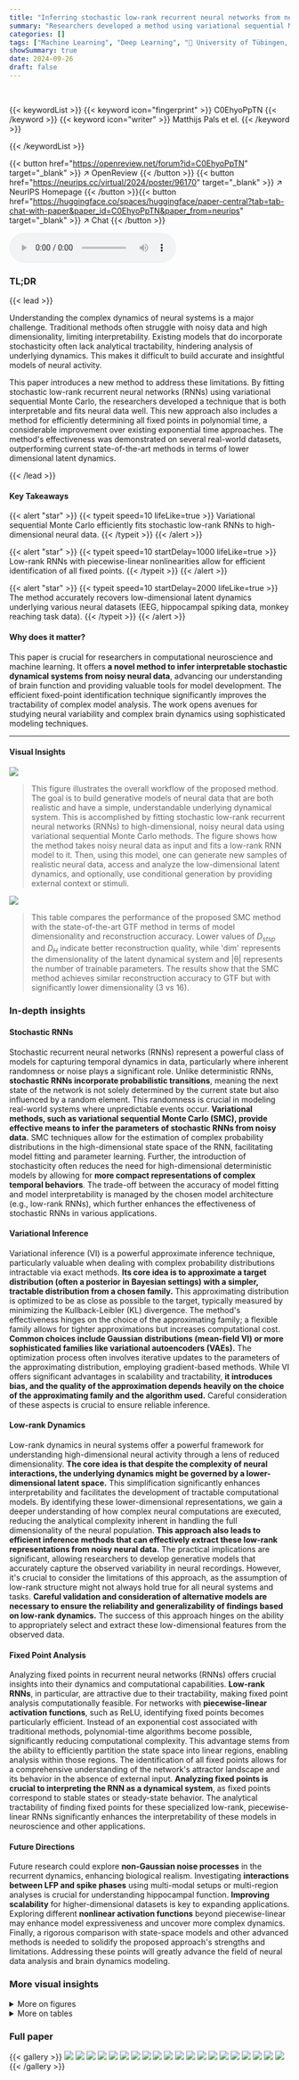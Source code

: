 ```yaml
---
title: "Inferring stochastic low-rank recurrent neural networks from neural data"
summary: "Researchers developed a method using variational sequential Monte Carlo to fit stochastic low-rank recurrent neural networks to neural data, enabling efficient analysis and generation of realistic neu..."
categories: []
tags: ["Machine Learning", "Deep Learning", "🏢 University of Tübingen, Germany",]
showSummary: true
date: 2024-09-26
draft: false
---
```


<br>

{{< keywordList >}}
{{< keyword icon="fingerprint" >}} C0EhyoPpTN {{< /keyword >}}
{{< keyword icon="writer" >}} Matthijs Pals et el. {{< /keyword >}}
 
{{< /keywordList >}}

{{< button href="https://openreview.net/forum?id=C0EhyoPpTN" target="_blank" >}}
↗ OpenReview
{{< /button >}}
{{< button href="https://neurips.cc/virtual/2024/poster/96170" target="_blank" >}}
↗ NeurIPS Homepage
{{< /button >}}{{< button href="https://huggingface.co/spaces/huggingface/paper-central?tab=tab-chat-with-paper&paper_id=C0EhyoPpTN&paper_from=neurips" target="_blank" >}}
↗ Chat
{{< /button >}}



<audio controls>
    <source src="https://ai-paper-reviewer.com/C0EhyoPpTN/podcast.wav" type="audio/wav">
    Your browser does not support the audio element.
</audio>


### TL;DR


{{< lead >}}

Understanding the complex dynamics of neural systems is a major challenge.  Traditional methods often struggle with noisy data and high dimensionality, limiting interpretability.  Existing models that do incorporate stochasticity often lack analytical tractability, hindering analysis of underlying dynamics. This makes it difficult to build accurate and insightful models of neural activity. 

This paper introduces a new method to address these limitations. By fitting stochastic low-rank recurrent neural networks (RNNs) using variational sequential Monte Carlo, the researchers developed a technique that is both interpretable and fits neural data well. This new approach also includes a method for efficiently determining all fixed points in polynomial time, a considerable improvement over existing exponential time approaches.  The method's effectiveness was demonstrated on several real-world datasets, outperforming current state-of-the-art methods in terms of lower dimensional latent dynamics.

{{< /lead >}}


#### Key Takeaways

{{< alert "star" >}}
{{< typeit speed=10 lifeLike=true >}} Variational sequential Monte Carlo efficiently fits stochastic low-rank RNNs to high-dimensional neural data. {{< /typeit >}}
{{< /alert >}}

{{< alert "star" >}}
{{< typeit speed=10 startDelay=1000 lifeLike=true >}} Low-rank RNNs with piecewise-linear nonlinearities allow for efficient identification of all fixed points. {{< /typeit >}}
{{< /alert >}}

{{< alert "star" >}}
{{< typeit speed=10 startDelay=2000 lifeLike=true >}} The method accurately recovers low-dimensional latent dynamics underlying various neural datasets (EEG, hippocampal spiking data, monkey reaching task data). {{< /typeit >}}
{{< /alert >}}

#### Why does it matter?
This paper is crucial for researchers in computational neuroscience and machine learning.  It offers **a novel method to infer interpretable stochastic dynamical systems from noisy neural data**, advancing our understanding of brain function and providing valuable tools for model development.  The efficient fixed-point identification technique significantly improves the tractability of complex model analysis.  The work opens avenues for studying neural variability and complex brain dynamics using sophisticated modeling techniques.

------
#### Visual Insights



![](https://ai-paper-reviewer.com/C0EhyoPpTN/figures_1_1.jpg)

> This figure illustrates the overall workflow of the proposed method.  The goal is to build generative models of neural data that are both realistic and have a simple, understandable underlying dynamical system. This is accomplished by fitting stochastic low-rank recurrent neural networks (RNNs) to high-dimensional, noisy neural data using variational sequential Monte Carlo methods. The figure shows how the method takes noisy neural data as input and fits a low-rank RNN model to it. Then, using this model, one can generate new samples of realistic neural data, access and analyze the low-dimensional latent dynamics, and optionally, use conditional generation by providing external context or stimuli.





![](https://ai-paper-reviewer.com/C0EhyoPpTN/tables_6_1.jpg)

> This table compares the performance of the proposed SMC method with the state-of-the-art GTF method in terms of model dimensionality and reconstruction accuracy.  Lower values of  *D<sub>stsp</sub>* and *D<sub>H</sub>* indicate better reconstruction quality, while 'dim' represents the dimensionality of the latent dynamical system and |θ| represents the number of trainable parameters. The results show that the SMC method achieves similar reconstruction accuracy to GTF but with significantly lower dimensionality (3 vs 16).





### In-depth insights


#### Stochastic RNNs
Stochastic recurrent neural networks (RNNs) represent a powerful class of models for capturing temporal dynamics in data, particularly where inherent randomness or noise plays a significant role.  Unlike deterministic RNNs, **stochastic RNNs incorporate probabilistic transitions**, meaning the next state of the network is not solely determined by the current state but also influenced by a random element. This randomness is crucial in modeling real-world systems where unpredictable events occur.  **Variational methods, such as variational sequential Monte Carlo (SMC), provide effective means to infer the parameters of stochastic RNNs from noisy data.** SMC techniques allow for the estimation of complex probability distributions in the high-dimensional state space of the RNN, facilitating model fitting and parameter learning.  Further, the introduction of stochasticity often reduces the need for high-dimensional deterministic models by allowing for **more compact representations of complex temporal behaviors**. The trade-off between the accuracy of model fitting and model interpretability is managed by the chosen model architecture (e.g., low-rank RNNs), which further enhances the effectiveness of stochastic RNNs in various applications.

#### Variational Inference
Variational inference (VI) is a powerful approximate inference technique, particularly valuable when dealing with complex probability distributions intractable via exact methods.  **Its core idea is to approximate a target distribution (often a posterior in Bayesian settings) with a simpler, tractable distribution from a chosen family.**  This approximating distribution is optimized to be as close as possible to the target, typically measured by minimizing the Kullback-Leibler (KL) divergence.  The method's effectiveness hinges on the choice of the approximating family; a flexible family allows for tighter approximations but increases computational cost.  **Common choices include Gaussian distributions (mean-field VI) or more sophisticated families like variational autoencoders (VAEs).**  The optimization process often involves iterative updates to the parameters of the approximating distribution, employing gradient-based methods. While VI offers significant advantages in scalability and tractability, **it introduces bias, and the quality of the approximation depends heavily on the choice of the approximating family and the algorithm used.**  Careful consideration of these aspects is crucial to ensure reliable inference.

#### Low-rank Dynamics
Low-rank dynamics in neural systems offer a powerful framework for understanding high-dimensional neural activity through a lens of reduced dimensionality.  **The core idea is that despite the complexity of neural interactions, the underlying dynamics might be governed by a lower-dimensional latent space.**  This simplification significantly enhances interpretability and facilitates the development of tractable computational models.  By identifying these lower-dimensional representations, we gain a deeper understanding of how complex neural computations are executed, reducing the analytical complexity inherent in handling the full dimensionality of the neural population.  **This approach also leads to efficient inference methods that can effectively extract these low-rank representations from noisy neural data.**  The practical implications are significant, allowing researchers to develop generative models that accurately capture the observed variability in neural recordings.  However, it's crucial to consider the limitations of this approach, as the assumption of low-rank structure might not always hold true for all neural systems and tasks.  **Careful validation and consideration of alternative models are necessary to ensure the reliability and generalizability of findings based on low-rank dynamics.** The success of this approach hinges on the ability to appropriately select and extract these low-dimensional features from the observed data.

#### Fixed Point Analysis
Analyzing fixed points in recurrent neural networks (RNNs) offers crucial insights into their dynamics and computational capabilities.  **Low-rank RNNs**, in particular, are attractive due to their tractability, making fixed point analysis computationally feasible.  For networks with **piecewise-linear activation functions**, such as ReLU, identifying fixed points becomes particularly efficient.  Instead of an exponential cost associated with traditional methods, polynomial-time algorithms become possible, significantly reducing computational complexity.  This advantage stems from the ability to efficiently partition the state space into linear regions, enabling analysis within those regions.  The identification of all fixed points allows for a comprehensive understanding of the network's attractor landscape and its behavior in the absence of external input.  **Analyzing fixed points is crucial to interpreting the RNN as a dynamical system**, as fixed points correspond to stable states or steady-state behavior. The analytical tractability of finding fixed points for these specialized low-rank, piecewise-linear RNNs significantly enhances the interpretability of these models in neuroscience and other applications.

#### Future Directions
Future research could explore **non-Gaussian noise processes** in the recurrent dynamics, enhancing biological realism.  Investigating **interactions between LFP and spike phases** using multi-modal setups or multi-region analyses is crucial for understanding hippocampal function.  **Improving scalability** for higher-dimensional datasets is key to expanding applications. Exploring different **nonlinear activation functions** beyond piecewise-linear may enhance model expressiveness and uncover more complex dynamics.  Finally, a rigorous comparison with state-space models and other advanced methods is needed to solidify the proposed approach's strengths and limitations.  Addressing these points will greatly advance the field of neural data analysis and brain dynamics modeling.


### More visual insights

<details>
<summary>More on figures
</summary>


![](https://ai-paper-reviewer.com/C0EhyoPpTN/figures_4_1.jpg)

> This figure is a sketch to illustrate the proof of Proposition 1, which states that the computational cost of finding all fixed points in a low-rank RNN with piecewise-linear activation functions is polynomial rather than exponential in the number of units.  The figure shows a two-dimensional phase space divided into four regions by two hyperplanes. The proof leverages Zaslavsky's Theorem on hyperplane arrangements to show that if the dynamics are constrained to a lower-dimensional subspace (as they are in low-rank systems), the number of regions that need to be considered is significantly reduced, leading to a polynomial computational complexity.


![](https://ai-paper-reviewer.com/C0EhyoPpTN/figures_5_1.jpg)

> This figure demonstrates the ability of the proposed method to recover the ground truth dynamics and stochasticity from noisy high-dimensional data. It shows the results of three teacher-student experiments, where a 'teacher' RNN generates data, and a 'student' RNN is trained on this data. Panel (a) and (b) demonstrates the recovery of continuous and spiking data, respectively, while panel (c) demonstrates recovery when an input cue is included. The remaining panels (d)-(f) show additional quantitative analyses, demonstrating that the student RNN captures the underlying dynamics, stochasticity, and response properties of the teacher RNN.


![](https://ai-paper-reviewer.com/C0EhyoPpTN/figures_5_2.jpg)

> This figure demonstrates the ability of the proposed stochastic low-rank RNN model to generate realistic EEG data. The left panel shows example traces from real EEG data recorded from 5 out of 64 channels.  The right panel shows traces generated by the model. The close visual similarity between the real and generated data highlights the model's capacity to capture the complex temporal dynamics of EEG signals.


![](https://ai-paper-reviewer.com/C0EhyoPpTN/figures_6_1.jpg)

> This figure demonstrates the ability of the proposed method to recover ground truth dynamics and stochasticity from noisy data.  Panel (a) shows a teacher-student setup with Gaussian noise, (b) with Poisson noise, and (c) with a task involving an input cue.  Panels (d)-(f) provide additional analyses of the results, including autocorrelation of latent variables, mean firing rates and ISIs, and example rate distributions.


![](https://ai-paper-reviewer.com/C0EhyoPpTN/figures_7_1.jpg)

> This figure shows that the posterior latents obtained from a rank-4 RNN trained solely on spiking activity from rat hippocampus can be used to predict the rat's position on a linear track. The model accurately reconstructs the distribution of spikes and exhibits oscillations in its latents. The posterior latents also show a strong relationship with the rat's position, indicating that the model captures the underlying dynamics of the spiking data and successfully integrates this information with the rat's position. 


![](https://ai-paper-reviewer.com/C0EhyoPpTN/figures_7_2.jpg)

> This figure shows the results of applying the proposed method to macaque spiking data during a reaching task.  Panel (a) displays inferred latent states before and during movement, colored by reach target. Panel (b) shows decoded reach trajectories from the model. Panel (c) compares dissimilarity matrices of firing rates and inter-spike intervals (ISIs) between conditions in real and generated data. Panels (d) and (e) repeat the analysis in (a) and (b) but using generated data from the model conditioned on unseen inputs, demonstrating generalization ability.


![](https://ai-paper-reviewer.com/C0EhyoPpTN/figures_8_1.jpg)

> This figure compares the performance of three methods for finding fixed points in a piecewise-linear RNN: an analytic method, an approximate method, and a combined method that uses the analytic method to constrain the search space of the approximate method. The x-axis represents the number of matrix inverses computed, and the y-axis represents the number of fixed points found. The analytic method consistently finds all 17 fixed points, while the approximate method finds fewer fixed points and its performance varies across different runs. The combined method improves upon the approximate method by using the analytic method to reduce the search space, but it still finds fewer fixed points than the analytic method.


![](https://ai-paper-reviewer.com/C0EhyoPpTN/figures_15_1.jpg)

> This figure is a sketch to help understand the proof of Proposition 1.  It illustrates how the computational cost of finding all fixed points in piecewise-linear low-rank RNNs can be reduced from exponential to polynomial in the number of units. In a high-dimensional network with N units, the phase space is divided into 2<sup>N</sup> regions. However, if the dynamics are constrained to a lower-dimensional subspace of rank R, spanned by the columns of the matrix M, the number of regions considered is greatly reduced.  Each hyperplane (pink points) determined by a unit partitions the subspace. The number of such regions is polynomial in N for a fixed R, as shown by the application of Zaslavsky's theorem. This implies that finding all fixed points can be done efficiently, contrary to the naive approach that has an exponential complexity.


![](https://ai-paper-reviewer.com/C0EhyoPpTN/figures_16_1.jpg)

> This figure is a sketch to help understand the proof of Proposition 1.  It illustrates how, for low-rank networks with piecewise-linear activation functions, the cost of finding all fixed points is polynomial rather than exponential in the number of units. The figure shows how the activation functions partition the phase space into linear regions. The key idea is that, because the dynamics are low-rank, only a subset of these linear regions are accessible, drastically reducing the number of calculations needed to find all fixed points.


![](https://ai-paper-reviewer.com/C0EhyoPpTN/figures_19_1.jpg)

> This figure demonstrates the ability of the proposed method to recover ground truth dynamics from noisy data.  It presents results from several teacher-student experiments where a low-rank RNN (the student) was trained to mimic the behavior of a teacher RNN with known dynamics and added noise. Panel (a) shows results for continuous data and (b) for spiking data; (c) demonstrates the method's ability to learn dynamics in the presence of time-varying input. Panels (d), (e), and (f) provide additional statistical analyses to support the claim that the student RNN effectively replicates the teacher RNN's dynamics, stochasticity, and response to stimuli.


![](https://ai-paper-reviewer.com/C0EhyoPpTN/figures_21_1.jpg)

> This figure demonstrates the ability of low-rank RNNs to recover ground truth dynamics from noisy data in teacher-student experiments.  Panels (a) and (b) show that the student RNN successfully recovers the latent dynamics and noise level of the teacher RNN, for both continuous and Poisson observations. Panel (c) showcases the ability of the model to recover a ring attractor representing a task involving the processing of angular cues. Panels (d)-(f) provide further validation by demonstrating matches in autocorrelations of latents, mean firing rates, and inter-spike interval distributions, respectively.


![](https://ai-paper-reviewer.com/C0EhyoPpTN/figures_21_2.jpg)

> This figure demonstrates the ability of the proposed stochastic low-rank RNN model to accurately capture the statistical properties of real-world spiking neural data.  Panel (a) shows the model's ability to generate realistic spike trains resembling recordings from rat hippocampus. Panels (b-c) quantitatively demonstrate the accuracy of the model by comparing single-neuron and population-level statistics of generated and held-out test data. The remaining panels (d-f) focus on the model's ability to recover low-dimensional latent dynamics that are strongly related to the local field potential (LFP), demonstrating its capacity to uncover meaningful underlying brain dynamics.


![](https://ai-paper-reviewer.com/C0EhyoPpTN/figures_21_3.jpg)

> This figure shows the results of teacher-student experiments where a low-rank RNN (teacher) is trained to generate oscillatory activity or perform a task involving angle recognition based on input stimuli, and another low-rank RNN (student) is trained on the generated data to recover the underlying dynamics.  Panels a and b demonstrate the recovery of continuous and Poisson spiking data respectively.  Panel c demonstrates recovery of dynamics for a task involving angle recognition.  Panels d, e, and f provide supplementary statistics such as autocorrelation of latents, mean rates and inter-spike intervals, and example rate distribution to support the claim of successful recovery of dynamics and stochasticity.


![](https://ai-paper-reviewer.com/C0EhyoPpTN/figures_22_1.jpg)

> This figure demonstrates the ability of the proposed method to recover the ground truth dynamics and stochasticity of a teacher RNN from noisy observations.  It shows results for three different teacher-student setups: one with continuous Gaussian observations, one with Poisson observations, and one with a task involving angle-dependent stimuli. The figure demonstrates that the student RNNs accurately recover the latent dynamics of the teacher RNNs, including the level of stochasticity, oscillation frequency, and response to external stimuli. This is further validated by comparing autocorrelations, mean firing rates, inter-spike intervals, and example rate distributions between the teacher and student models across different conditions.


![](https://ai-paper-reviewer.com/C0EhyoPpTN/figures_22_2.jpg)

> This figure demonstrates the ability of the proposed method to recover the ground truth dynamics from noisy observations using a teacher-student setup.  Panels a and b show the results for continuous and Poisson observations respectively, while panel c shows the model's ability to handle time-varying stimuli.  Panels d-f provide additional quantitative analysis supporting the model's accuracy and ability to capture various aspects of the data.


![](https://ai-paper-reviewer.com/C0EhyoPpTN/figures_22_3.jpg)

> This figure demonstrates the ability of a rank-3 RNN to accurately model the stationary distribution of spiking data from rat hippocampus.  Panel (a) shows the original spiking data and the generated data from the trained RNN. Panels (b) and (c) provide single-neuron and population-level comparisons of firing rates and interspike intervals (ISIs) between the generated and held-out test data. Panels (d-f) show that the RNN's inferred latent variables exhibit temporal dynamics similar to the local field potential (LFP), including similar power spectra and coherence with the LFP.


![](https://ai-paper-reviewer.com/C0EhyoPpTN/figures_23_1.jpg)

> This figure demonstrates the ability of the proposed method to recover ground truth dynamics from noisy data.  It shows results from several teacher-student experiments. A teacher RNN generates data with known latent dynamics and noise characteristics. A student RNN then learns these dynamics and noise from the teacher's data. Panel (a) shows results with Gaussian observation noise, panel (b) with Poisson observation noise, and panel (c) with a task involving time-varying inputs. Panels (d)-(f) present analyses of the recovered dynamics and noise, showing good agreement between the teacher and student models.


![](https://ai-paper-reviewer.com/C0EhyoPpTN/figures_23_2.jpg)

> This figure shows the results of teacher-student experiments where a low-rank RNN ('teacher') is trained to generate data, which is then used to train another low-rank RNN ('student'). The student RNN successfully recovers the dynamics of the teacher RNN, including the level of stochasticity and the response to external stimuli. This demonstrates the ability of the proposed method to accurately infer the underlying dynamical system from noisy neural data.


![](https://ai-paper-reviewer.com/C0EhyoPpTN/figures_24_1.jpg)

> This figure shows the results of teacher-student experiments to validate the proposed method.  A teacher RNN (with low-rank structure) generates data, and a student RNN is trained on this data to learn the underlying dynamics. Panel (a) demonstrates the recovery of continuous data with Gaussian noise, (b) demonstrates recovery with Poisson observations (spiking data), and (c) shows the recovery with input stimuli, forming a ring attractor.  Panels (d), (e), and (f) provide additional analyses illustrating the model's ability to capture aspects of the data, including autocorrelation, mean firing rates and inter-spike intervals (ISI), and rate distributions.


![](https://ai-paper-reviewer.com/C0EhyoPpTN/figures_26_1.jpg)

> This figure compares the performance of three methods for finding fixed points in a piecewise-linear recurrent neural network: an analytic method (purple star), an approximate method (blue dots), and a combined method (orange dots). The combined method uses Proposition 1 to constrain the search space of the approximate method.  The x-axis shows the number of matrix inversions computed, and the y-axis shows the number of fixed points found. The analytic method consistently finds all 17 fixed points, while the approximate method's performance varies significantly, often finding fewer fixed points and showing more variability across runs. The combined method improves upon the approximate method but still doesn't consistently find all fixed points.


</details>




<details>
<summary>More on tables
</summary>


![](https://ai-paper-reviewer.com/C0EhyoPpTN/tables_25_1.jpg)
> This table compares the performance of the proposed method (SMC) with the state-of-the-art method (GTF) on EEG data in terms of the dimensionality of the latent dynamics, the total number of trainable parameters, and two performance metrics (Dstsp and DH). The results show that the proposed method achieves lower-dimensional latent dynamics while maintaining comparable performance.

![](https://ai-paper-reviewer.com/C0EhyoPpTN/tables_25_2.jpg)
> This table compares the performance of the proposed method with the state-of-the-art method (GTF) on an EEG dataset.  The comparison is based on the dimensionality of the latent dynamics, the total number of trainable parameters, and two evaluation metrics: Dstsp and DH. The results show that the proposed method achieves lower dimensionality while maintaining similar performance to GTF.

</details>




### Full paper

{{< gallery >}}
<img src="https://ai-paper-reviewer.com/C0EhyoPpTN/1.png" class="grid-w50 md:grid-w33 xl:grid-w25" />
<img src="https://ai-paper-reviewer.com/C0EhyoPpTN/2.png" class="grid-w50 md:grid-w33 xl:grid-w25" />
<img src="https://ai-paper-reviewer.com/C0EhyoPpTN/3.png" class="grid-w50 md:grid-w33 xl:grid-w25" />
<img src="https://ai-paper-reviewer.com/C0EhyoPpTN/4.png" class="grid-w50 md:grid-w33 xl:grid-w25" />
<img src="https://ai-paper-reviewer.com/C0EhyoPpTN/5.png" class="grid-w50 md:grid-w33 xl:grid-w25" />
<img src="https://ai-paper-reviewer.com/C0EhyoPpTN/6.png" class="grid-w50 md:grid-w33 xl:grid-w25" />
<img src="https://ai-paper-reviewer.com/C0EhyoPpTN/7.png" class="grid-w50 md:grid-w33 xl:grid-w25" />
<img src="https://ai-paper-reviewer.com/C0EhyoPpTN/8.png" class="grid-w50 md:grid-w33 xl:grid-w25" />
<img src="https://ai-paper-reviewer.com/C0EhyoPpTN/9.png" class="grid-w50 md:grid-w33 xl:grid-w25" />
<img src="https://ai-paper-reviewer.com/C0EhyoPpTN/10.png" class="grid-w50 md:grid-w33 xl:grid-w25" />
<img src="https://ai-paper-reviewer.com/C0EhyoPpTN/11.png" class="grid-w50 md:grid-w33 xl:grid-w25" />
<img src="https://ai-paper-reviewer.com/C0EhyoPpTN/12.png" class="grid-w50 md:grid-w33 xl:grid-w25" />
<img src="https://ai-paper-reviewer.com/C0EhyoPpTN/13.png" class="grid-w50 md:grid-w33 xl:grid-w25" />
<img src="https://ai-paper-reviewer.com/C0EhyoPpTN/14.png" class="grid-w50 md:grid-w33 xl:grid-w25" />
<img src="https://ai-paper-reviewer.com/C0EhyoPpTN/15.png" class="grid-w50 md:grid-w33 xl:grid-w25" />
<img src="https://ai-paper-reviewer.com/C0EhyoPpTN/16.png" class="grid-w50 md:grid-w33 xl:grid-w25" />
<img src="https://ai-paper-reviewer.com/C0EhyoPpTN/17.png" class="grid-w50 md:grid-w33 xl:grid-w25" />
<img src="https://ai-paper-reviewer.com/C0EhyoPpTN/18.png" class="grid-w50 md:grid-w33 xl:grid-w25" />
<img src="https://ai-paper-reviewer.com/C0EhyoPpTN/19.png" class="grid-w50 md:grid-w33 xl:grid-w25" />
<img src="https://ai-paper-reviewer.com/C0EhyoPpTN/20.png" class="grid-w50 md:grid-w33 xl:grid-w25" />
{{< /gallery >}}